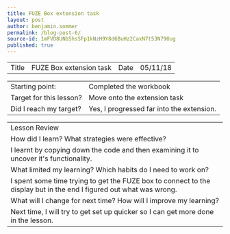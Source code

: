 ```yaml
---
title: FUZE Box extension task
layout: post
author: benjamin.sommer
permalink: /blog-post-6/
source-id: 1mFVD8UNb5hsSFp1kNzH9Y8d6BuHz2CaxN7t53N79Oug
published: true
---
```

<table>
  <tr>
    <td>Title</td>
    <td>FUZE Box extension task</td>
    <td>Date</td>
    <td>05/11/18</td>
  </tr>
</table>


<table>
  <tr>
    <td>Starting point:</td>
    <td>Completed the workbook</td>
  </tr>
  <tr>
    <td>Target for this lesson?</td>
    <td>Move onto the extension task</td>
  </tr>
  <tr>
    <td>Did I reach my target? </td>
    <td>Yes, I progressed far into the extension.</td>
  </tr>
</table>


<table>
  <tr>
    <td>Lesson Review</td>
  </tr>
  <tr>
    <td>How did I learn? What strategies were effective? </td>
  </tr>
  <tr>
    <td>I learnt by copying down the code and then examining it to uncover it's functionality.</td>
  </tr>
  <tr>
    <td>What limited my learning? Which habits do I need to work on? </td>
  </tr>
  <tr>
    <td>I spent some time trying to get the FUZE box to connect to the display but in the end I figured out what was wrong.</td>
  </tr>
  <tr>
    <td>What will I change for next time? How will I improve my learning?</td>
  </tr>
  <tr>
    <td>Next time, I will try to get set up quicker so I can get more done in the lesson.</td>
  </tr>
</table>



